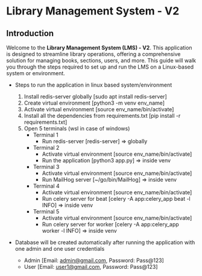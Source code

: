 # Library Management System - V2

## Introduction

Welcome to the **Library Management System (LMS) - V2**. This application is designed to streamline library operations, offering a comprehensive solution for managing books, sections, users, and more. This guide will walk you through the steps required to set up and run the LMS on a Linux-based system or environment.


- Steps to run the application in linux based system/environment
    1. Install redis-server globally [sudo apt install redis-server]
    2. Create virtual environment [python3 -m venv env_name]
    3. Activate virtual environment [source env_name/bin/activate]
    4. Install all the dependencies from requirements.txt [pip install -r requirements.txt]
    5. Open 5 terminals (wsl in case of windows)
        - Terminal 1
            - Run redis-server [redis-server]   => globally
        - Terminal 2
            - Activate virtual environment [source env_name/bin/activate]
            - Run the application [python3 app.py]   => inside venv
        - Terminal 3
            - Activate virtual environment [source env_name/bin/activate]
            - Run MailHog server [~/go/bin/MailHog]   => inside venv
        - Terminal 4
            - Activate virtual environment [source env_name/bin/activate]
            - Run celery server for beat [celery -A app:celery_app beat -l INFO]   => inside venv
        - Terminal 5
            - Activate virtual environment [source env_name/bin/activate]
            - Run celery server for worker [celery -A app:celery_app worker -l INFO]   => inside venv
        

- Database will be created automatically after running the application with one admin and one user credentials
    - Admin [Email: admin@gmail.com, Password: Pass@123]
    - User [Email: user1@gmail.com, Password: Pass@123]